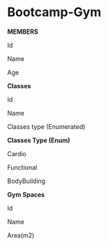 # Bootcamp-Gym

**MEMBERS**

Id

Name

Age

**Classes**

Id

Name

Classes type (Enumerated)

**Classes Type (Enum)**

Cardio

Functional

BodyBuilding

**Gym Spaces**

Id

Name

Area(m2)

